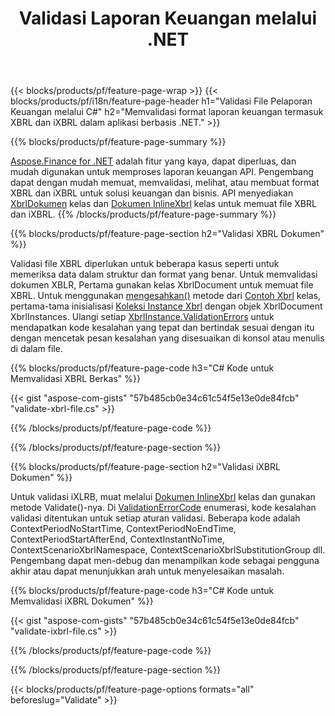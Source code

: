 ﻿---
title: Validasi Laporan Keuangan melalui .NET
url: /id/net/validate/
description:  C# kode untuk memvalidasi laporan keuangan dalam file XBRL dan iXBRL melalui perpustakaan .NET.
---
{{< blocks/products/pf/feature-page-wrap >}}
{{< blocks/products/pf/i18n/feature-page-header h1="Validasi File Pelaporan Keuangan melalui C#" h2="Memvalidasi format laporan keuangan termasuk XBRL dan iXBRL dalam aplikasi berbasis .NET." >}}

{{% blocks/products/pf/feature-page-summary %}}

[Aspose.Finance for .NET](https://products.aspose.com/finance/net/) adalah fitur yang kaya, dapat diperluas, dan mudah digunakan untuk memproses laporan keuangan API. Pengembang dapat dengan mudah memuat, memvalidasi, melihat, atau membuat format XBRL dan iXBRL untuk solusi keuangan dan bisnis. API menyediakan [XbrlDokumen](https://apireference.aspose.com/finance/net/aspose.finance.xbrl/xbrldocument) kelas dan  [Dokumen InlineXbrl](https://apireference.aspose.com/finance/net/aspose.finance.xbrl.inline/inlinexbrldocument) kelas untuk memuat file XBRL dan iXBRL.
{{% /blocks/products/pf/feature-page-summary %}}

{{% blocks/products/pf/feature-page-section h2="Validasi XBRL Dokumen" %}}

Validasi file XBRL diperlukan untuk beberapa kasus seperti untuk memeriksa data dalam struktur dan format yang benar. Untuk memvalidasi dokumen XBLR, Pertama gunakan kelas XbrlDocument untuk memuat file XBRL. Untuk menggunakan [mengesahkan()](https://apireference.aspose.com/finance/net/aspose.finance.xbrl/xbrlinstance/methods/validate) metode dari [Contoh Xbrl](https://apireference.aspose.com/finance/net/aspose.finance.xbrl/xbrlinstance) kelas, pertama-tama inisialisasi [Koleksi Instance Xbrl](https://apireference.aspose.com/finance/net/aspose.finance.xbrl/xbrlinstancecollection) dengan objek XbrlDocument XbrlInstances. Ulangi setiap [XbrlInstance.ValidationErrors](https://apireference.aspose.com/finance/net/aspose.finance.xbrl/xbrlinstance/properties/validationerrors) untuk mendapatkan kode kesalahan yang tepat dan bertindak sesuai dengan itu dengan mencetak pesan kesalahan yang disesuaikan di konsol atau menulis di dalam file.

{{% blocks/products/pf/feature-page-code h3="C# Kode untuk Memvalidasi XBRL Berkas" %}}

{{< gist "aspose-com-gists" "57b485cb0e34c61c54f5e13e0de84fcb" "validate-xbrl-file.cs" >}} 

{{% /blocks/products/pf/feature-page-code %}}

{{% /blocks/products/pf/feature-page-section %}}

{{% blocks/products/pf/feature-page-section h2="Validasi iXBRL Dokumen" %}}

Untuk validasi iXLRB, muat melalui [Dokumen InlineXbrl](https://apireference.aspose.com/finance/net/aspose.finance.xbrl.inline/inlinexbrldocument) kelas dan gunakan metode Validate()-nya. Di [ValidationErrorCode](https://apireference.aspose.com/finance/net/aspose.finance.xbrl.validator/validationerrorcode) enumerasi, kode kesalahan validasi ditentukan untuk setiap aturan validasi. Beberapa kode adalah ContextPeriodNoStartTime, ContextPeriodNoEndTime, ContextPeriodStartAfterEnd, ContextInstantNoTime, ContextScenarioXbrlNamespace, ContextScenarioXbrlSubstitutionGroup dll. Pengembang dapat men-debug dan menampilkan kode sebagai pengguna akhir atau dapat menunjukkan arah untuk menyelesaikan masalah.

{{% blocks/products/pf/feature-page-code h3="C# Kode untuk Memvalidasi iXBRL Dokumen" %}}

{{< gist "aspose-com-gists" "57b485cb0e34c61c54f5e13e0de84fcb" "validate-ixbrl-file.cs" >}}

{{% /blocks/products/pf/feature-page-code %}}

{{% /blocks/products/pf/feature-page-section %}}

{{< blocks/products/pf/feature-page-options formats="all" beforeslug="Validate" >}}